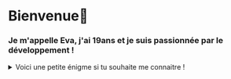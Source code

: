 # Bienvenue👋
### Je m'appelle Eva, j'ai 19ans et je suis passionnée par le développement !<br>

<details>
<summary>Voici une petite énigme si tu souhaite me connaitre !<br></summary>
<pre>
<code class="language-javascript">
const nom = "enigme des passions";
const passionA = "oc";
const passionA2 = "de";
const passionB1 = "j";
const passionB2 = "ue";
const passionB3 = "x";
const passionB4 = "odiév".split("").reverse().join("");

const phraseStructurée = "Je suis structuré et universel, je suis le ";
const phraseImmersive = "Je suis immersif, interactif et créatif, je suis le ";

const enigmeComplète =
  phraseStructurée +
  passionA +
  passionA2 +
  " et " +
  phraseImmersive +
  passionB1 +
  passionB2.split("").reverse().join("") +
  passionB3 +
  passionB4 +
  ".";
</code>
</pre>


  Alors, tu as su trouver le résultat?:thinking:

</details>


<!--
**eva-dpr2004/eva-dpr2004** is a ✨ _special_ ✨ repository because its `README.md` (this file) appears on your GitHub profile.

Here are some ideas to get you started:

- 🔭 I’m currently working on ...
- 🌱 I’m currently learning ...
- 👯 I’m looking to collaborate on ...
- 🤔 I’m looking for help with ...
- 💬 Ask me about ...
- 📫 How to reach me: ...
- 😄 Pronouns: ...
- ⚡ Fun fact: ...
-->
